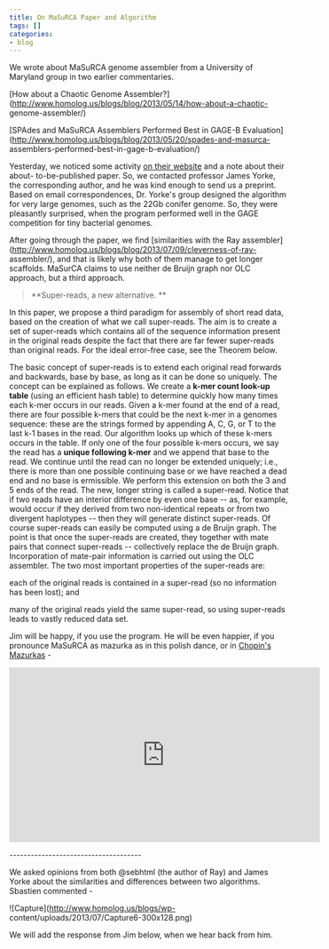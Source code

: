 ```yaml
---
title: On MaSuRCA Paper and Algorithm
tags: []
categories:
- blog
---
```

We wrote about MaSuRCA genome assembler from a University of Maryland group in
two earlier commentaries.
<!--more-->

[How about a Chaotic Genome
Assembler?](http://www.homolog.us/blogs/blog/2013/05/14/how-about-a-chaotic-
genome-assembler/)

[SPAdes and MaSuRCA Assemblers Performed Best in GAGE-B
Evaluation](http://www.homolog.us/blogs/blog/2013/05/20/spades-and-masurca-
assemblers-performed-best-in-gage-b-evaluation/)

Yesterday, we noticed some activity [on their
website](http://www.genome.umd.edu/masurca.html) and a note about their about-
to-be-published paper. So, we contacted professor James Yorke, the
corresponding author, and he was kind enough to send us a preprint. Based on
email correspondences, Dr. Yorke's group designed the algorithm for very large
genomes, such as the 22Gb conifer genome. So, they were pleasantly surprised,
when the program performed well in the GAGE competition for tiny bacterial
genomes.

After going through the paper, we find [similarities with the Ray
assembler](http://www.homolog.us/blogs/blog/2013/07/09/cleverness-of-ray-
assembler/), and that is likely why both of them manage to get longer
scaffolds. MaSurCA claims to use neither de Bruijn graph nor OLC approach, but
a third approach.

> **Super-reads, a new alternative. **

In this paper, we propose a third paradigm for assembly of short read data,
based on the creation of what we call super-reads. The aim is to create a set
of super-reads which contains all of the sequence information present in the
original reads despite the fact that there are far fewer super-reads than
original reads. For the ideal error-free case, see the Theorem below.

The basic concept of super-reads is to extend each original read forwards and
backwards, base by base, as long as it can be done so uniquely. The concept
can be explained as follows. We create a **k-mer count look-up table** (using
an efficient hash table) to determine quickly how many times each k-mer occurs
in our reads. Given a k-mer found at the end of a read, there are four
possible k-mers that could be the next k-mer in a genomes sequence: these are
the strings formed by appending A, C, G, or T to the last k-1 bases in the
read. Our algorithm looks up which of these k-mers occurs in the table. If
only one of the four possible k-mers occurs, we say the read has a **unique
following k-mer** and we append that base to the read. We continue until the
read can no longer be extended uniquely; i.e., there is more than one possible
continuing base or we have reached a dead end and no base is ermissible. We
perform this extension on both the 3 and 5 ends of the read. The new, longer
string is called a super-read. Notice that if two reads have an interior
difference by even one base -- as, for example, would occur if they derived
from two non-identical repeats or from two divergent haplotypes -- then they
will generate distinct super-reads. Of course super-reads can easily be
computed using a de Bruijn graph. The point is that once the super-reads are
created, they together with mate pairs that connect super-reads --
collectively replace the de Bruijn graph. Incorporation of mate-pair
information is carried out using the OLC assembler. The two most important
properties of the super-reads are:

each of the original reads is contained in a super-read (so no information has
been lost); and

many of the original reads yield the same super-read, so using super-reads
leads to vastly reduced data set.

Jim will be happy, if you use the program. He will be even happier, if you
pronounce MaSuRCA as mazurka as in this polish dance, or in [Chopin's
Mazurkas](http://en.wikipedia.org/wiki/Mazurkas_\(Chopin\)) \-

<iframe width="560" height="315" src="http://www.youtube.com/embed/c6wmrQ_YWvM" frameborder="0"> </iframe>

\-------------------------------------

We asked opinions from both @sebhtml (the author of Ray) and James Yorke about
the similarities and differences between two algorithms. Sbastien commented -

![Capture](http://www.homolog.us/blogs/wp-
content/uploads/2013/07/Capture6-300x128.png)

We will add the response from Jim below, when we hear back from him.

